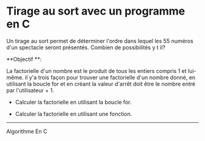 # Tirage au sort avec un programme en C
Un tirage au sort permet de déterminer l'ordre dans lequel les 55 numéros d'un spectacle seront présentés. Combien de possibilités y t il?  

**Objectif **:  

La factorielle d'un nombre est le produit de tous les entiers compris 1 et lui-même. il y'a trois façon pour trouver une factorielle d'un nombre donné, en utilisant la boucle for et en créant la valeur d'arrêt doit être le nombre entré par l'utilisateur + 1.  

* Calculer la factorielle en utilisant la boucle for.  

* Calculer la factorielle en utilisant une fonction.  
* ***
Algorithme En C
